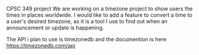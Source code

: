CPSC 349 project
We are working on a timezone project to show users the times in places worldwide. I would like to add a feature to convert a time to a user's desired timezone, as it is a tool I use to find out when an announcement or update is happening.

The API i plan to use is timezonedb and the documention is here https://timezonedb.com/api
